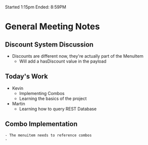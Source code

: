 Started 1:15pm
Ended: 8:59PM
# General Meeting Notes

## Discount System Discussion

- Discounts are different now, they're actually part of the MenuItem
    - Will add a hasDiscount value in the payload

## Today's Work
- Kevin
    - Implementing Combos
    - Learning the basics of the project
- Martin
    - Learning how to query REST Database

## Combo Implementation
    - The menuitem needs to reference combos
    - 